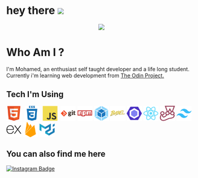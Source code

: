 <!--
**Mohamed-24-03-2022/Mohamed-24-03-2022** is a ✨ _special_ ✨ repository because its `README.md` (this file) appears on your GitHub profile.

Here are some ideas to get you started:

- 🔭 I’m currently working on ...
- 🌱 I’m currently learning ...
- 👯 I’m looking to collaborate on ...
- 🤔 I’m looking for help with ...
- 💬 Ask me about ...
- 📫 How to reach me: ...
- 😄 Pronouns: ...
- ⚡ Fun fact: ...
-->

  <h1>hey there <img src="https://media.giphy.com/media/hvRJCLFzcasrR4ia7z/giphy.gif" width="30px"/> </h1>
<div id="header" align="center">
<img src="https://media.giphy.com/media/RbDKaczqWovIugyJmW/giphy.gif"/>
</div>

# Who Am I ?
I'm Mohamed, an enthusiast self taught developer and a life long student.  
Currently i'm learning web development from <a href="https://www.theodinproject.com/">The Odin Project.</a>

## Tech I'm Using
<div>
     <img src="https://github.com/devicons/devicon/blob/master/icons/html5/html5-original.svg" title="HTML5" alt="HTML" width="40" height="40"/>&nbsp;
     <img src="https://github.com/devicons/devicon/blob/master/icons/css3/css3-plain-wordmark.svg"  title="CSS3" alt="CSS" width="40" height="40"/>&nbsp;
     <img src="https://github.com/devicons/devicon/blob/master/icons/javascript/javascript-original.svg" title="JavaScript" alt="JavaScript" width="40" height="40"/>&nbsp;
     <img src="https://github.com/devicons/devicon/blob/master/icons/git/git-original-wordmark.svg" title="Git" **alt="Git" width="40" height="40"/>
     <img src="https://github.com/devicons/devicon/blob/master/icons/npm/npm-original-wordmark.svg" title="npm" **alt="npm" width="40" height="40"/>
     <img src="https://github.com/devicons/devicon/blob/master/icons/webpack/webpack-original.svg" title="webpack" **alt="webpack" width="40" height="40"/>
     <img src="https://github.com/devicons/devicon/blob/master/icons/babel/babel-original.svg" title="babel" **alt="babel" width="40" height="40"/>
     <img src="https://github.com/devicons/devicon/blob/master/icons/eslint/eslint-original.svg" title="eslint" **alt="eslint" width="40" height="40"/>
     <img src="https://github.com/devicons/devicon/blob/master/icons/react/react-original.svg" title="react" **alt="react" width="40" height="40"/>
     <img src="https://github.com/devicons/devicon/blob/master/icons/jest/jest-plain.svg" title="jest" **alt="jest" width="40" height="40"/>
     <img src="https://github.com/devicons/devicon/blob/master/icons/tailwindcss/tailwindcss-plain.svg" title="tailwindcss" **alt="tailwindcss" width="40" height="40"/>
     <img src="https://github.com/devicons/devicon/blob/master/icons/express/express-original.svg" title="express" **alt="express" width="40" height="40"/>
    <img src="https://github.com/devicons/devicon/blob/master/icons/firebase/firebase-plain.svg" title="firebase" **alt="firebase" width="40" height="40"/>
     <img src="https://github.com/devicons/devicon/blob/master/icons/materialui/materialui-original.svg" title="materialui" **alt="materialui" width="40" height="40"/>
</div>

## You can also find me here
<div id="badges">
 <a href="https://www.instagram.com/mohamedbz__"><img src="https://img.shields.io/badge/instagram-pink?logo=instagram&logoColor=black" alt="Instagram Badge"/></a>
</div>
